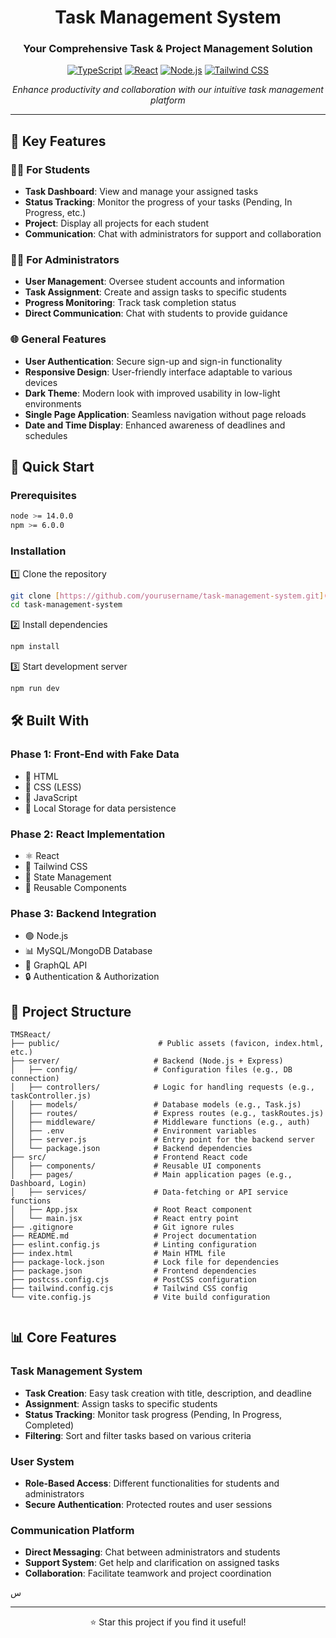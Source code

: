 <div align="center">

#  Task Management System

### Your Comprehensive Task & Project Management Solution

[![TypeScript](https://img.shields.io/badge/JavaScript-F7DF1E?style=for-the-badge&logo=javascript&logoColor=black)](https://developer.mozilla.org/en-US/docs/Web/JavaScript)
[![React](https://img.shields.io/badge/React-20232A?style=for-the-badge&logo=react&logoColor=61DAFB)](https://reactjs.org/)
[![Node.js](https://img.shields.io/badge/Node.js-339933?style=for-the-badge&logo=nodedotjs&logoColor=white)](https://nodejs.org/)
[![Tailwind CSS](https://img.shields.io/badge/Tailwind_CSS-38B2AC?style=for-the-badge&logo=tailwind-css&logoColor=white)](https://tailwindcss.com/)

*Enhance productivity and collaboration with our intuitive task management platform* 

</div>

---

## 🌟 Key Features

### 👨‍🎓 For Students
- **Task Dashboard**: View and manage your assigned tasks
- **Status Tracking**: Monitor the progress of your tasks (Pending, In Progress, etc.)
- **Project**: Display all projects for each student
- **Communication**: Chat with administrators for support and collaboration

### 👨‍💼 For Administrators
- **User Management**: Oversee student accounts and information
- **Task Assignment**: Create and assign tasks to specific students
- **Progress Monitoring**: Track task completion status
- **Direct Communication**: Chat with students to provide guidance

### 🌐 General Features
- **User Authentication**: Secure sign-up and sign-in functionality
- **Responsive Design**: User-friendly interface adaptable to various devices
- **Dark Theme**: Modern look with improved usability in low-light environments
- **Single Page Application**: Seamless navigation without page reloads
- **Date and Time Display**: Enhanced awareness of deadlines and schedules

## 🚀 Quick Start

### Prerequisites

```bash
node >= 14.0.0
npm >= 6.0.0
```

### Installation

1️⃣ Clone the repository
```bash
git clone [https://github.com/yourusername/task-management-system.git](https://github.com/YaraDaraghmeh/TMSReact.git)
cd task-management-system
```

2️⃣ Install dependencies
```bash
npm install
```

3️⃣ Start development server
```bash
npm run dev
```

## 🛠️ Built With

### Phase 1: Front-End with Fake Data
- 📄 HTML
- 🎨 CSS (LESS)
- 📜 JavaScript
- 💾 Local Storage for data persistence

### Phase 2: React Implementation
- ⚛️ React
- 🎨 Tailwind CSS
- 🔄 State Management
- 🧩 Reusable Components

### Phase 3: Backend Integration
- 🟢 Node.js
- 📊 MySQL/MongoDB Database
- 📡 GraphQL API
- 🔒 Authentication & Authorization

## 📁 Project Structure

```
TMSReact/
├── public/                      # Public assets (favicon, index.html, etc.)
├── server/                     # Backend (Node.js + Express)
│   ├── config/                 # Configuration files (e.g., DB connection)
│   ├── controllers/            # Logic for handling requests (e.g., taskController.js)
│   ├── models/                 # Database models (e.g., Task.js)
│   ├── routes/                 # Express routes (e.g., taskRoutes.js)
│   ├── middleware/             # Middleware functions (e.g., auth)
│   ├── .env                    # Environment variables
│   ├── server.js               # Entry point for the backend server
│   └── package.json            # Backend dependencies
├── src/                        # Frontend React code
│   ├── components/             # Reusable UI components
│   ├── pages/                  # Main application pages (e.g., Dashboard, Login)
│   ├── services/               # Data-fetching or API service functions
│   ├── App.jsx                 # Root React component
│   └── main.jsx                # React entry point
├── .gitignore                  # Git ignore rules
├── README.md                   # Project documentation
├── eslint.config.js            # Linting configuration
├── index.html                  # Main HTML file
├── package-lock.json           # Lock file for dependencies
├── package.json                # Frontend dependencies
├── postcss.config.cjs          # PostCSS configuration
├── tailwind.config.cjs         # Tailwind CSS config
└── vite.config.js              # Vite build configuration


```

## 📊 Core Features

### Task Management System
- **Task Creation**: Easy task creation with title, description, and deadline
- **Assignment**: Assign tasks to specific students
- **Status Tracking**: Monitor task progress (Pending, In Progress, Completed)
- **Filtering**: Sort and filter tasks based on various criteria

### User System
- **Role-Based Access**: Different functionalities for students and administrators
- **Secure Authentication**: Protected routes and user sessions

### Communication Platform
- **Direct Messaging**: Chat between administrators and students
- **Support System**: Get help and clarification on assigned tasks
- **Collaboration**: Facilitate teamwork and project coordination

س

---

<div align="center">

⭐️ Star this project if you find it useful!

</div>
